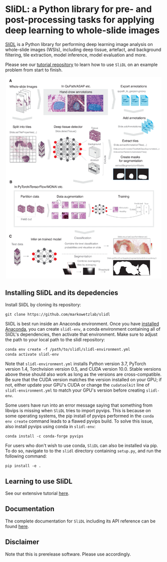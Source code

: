 SliDL: a Python library for pre- and post-processing tasks for applying deep learning to whole-slide images
=====
[SliDL](https://github.com/markowetzlab/slidl) is a Python library for performing deep learning image analysis on whole-slide images (WSIs), including deep tissue, artefact, and background filtering, tile extraction, model inference, model evaluation and more.

Please see our [tutorial repository](https://github.com/markowetzlab/slidl-tutorial) to learn how to use `SliDL` on an example problem from start to finish.

<p align="center">
  <img src="https://github.com/markowetzlab/slidl/blob/master/docs/source/_static/figure1.png" width="500" />
</p>

Installing SliDL and its depedencies
----
Install SliDL by cloning its repository:
```
git clone https://github.com/markowetzlab/slidl
```

SliDL is best run inside an Anaconda environment. Once you have [installed Anaconda](https://docs.anaconda.com/anaconda/install), you can create `slidl-env`, a conda environment containing all of SliDL's dependencies, then activate that environment. Make sure to adjust the path to your local path to the slidl repository:
```
conda env create -f /path/to/slidl/slidl-environment.yml
conda activate slidl-env
```
Note that `slidl-environment.yml` installs Python version 3.7, PyTorch version 1.4, Torchvision version 0.5, and CUDA version 10.0. Stable versions above these should also work as long as the versions are cross-compatible. Be sure that the CUDA version matches the version installed on your GPU; if not, either update your GPU's CUDA or change the `cudatoolkit` line of `slidl-environment.yml` to match your GPU's version before creating `slidl-env`.

Some users have run into an error message saying that something from libvips is missing when `SliDL` tries to import pyvips. This is because on some operating systems, the pip install of pyvips performed in the ```conda env create``` command leads to a flawed pyvips build. To solve this issue, also install pyvips using conda in `slidl-env`:
```
conda install -c conda-forge pyvips
```

For users who don't wish to use conda, `SliDL` can also be installed via pip. To do so, navigate to to the `slidl` directory containing `setup.py`, and run the following command:
```
pip install -e .
```

Learning to use SliDL
----
See our extensive tutorial [here](https://github.com/markowetzlab/slidl-tutorial).

Documentation
----
The complete documentation for `SliDL` including its API reference can be found [here](https://slidl.readthedocs.io/).

Disclaimer
----
Note that this is prerelease software. Please use accordingly.
